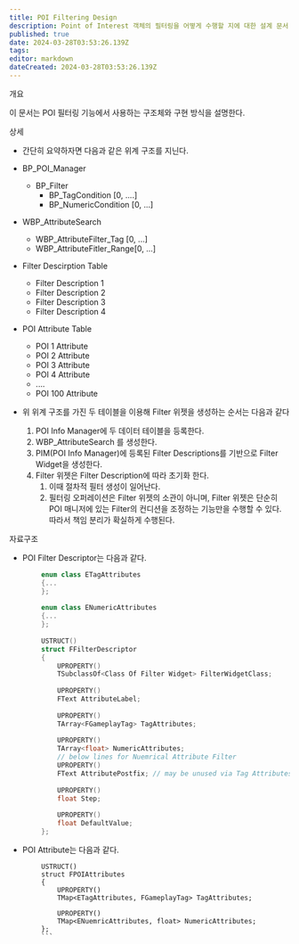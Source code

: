 ```yaml
---
title: POI Filtering Design
description: Point of Interest 객체의 필터링을 어떻게 수행할 지에 대한 설계 문서 
published: true
date: 2024-03-28T03:53:26.139Z
tags: 
editor: markdown
dateCreated: 2024-03-28T03:53:26.139Z
---
```


개요

이 문서는 POI 필터링 기능에서 사용하는 구조체와 구현 방식을 설명한다. 

상세

-   간단히 요약하자면 다음과 같은 위계 구조를 지닌다.

-   BP_POI_Manager
    -   BP_Filter 
        -   BP_TagCondition [0, ....]
        -   BP_NumericCondition [0, ...]
-   WBP_AttributeSearch 
    -   WBP_AttributeFilter_Tag [0, ...]
    -   WBP_AttributeFitler_Range[0, ...]

-   Filter Descirption Table 
    -   Filter Description 1
    -   Filter Description 2
    -   Filter Description 3
    -   Filter Description 4


-   POI Attribute Table 
    -   POI 1 Attribute
    -   POI 2 Attribute
    -   POI 3 Attribute
    -   POI 4 Attribute
    -   ....
    -   POI 100 Attribute

-   위 위계 구조를 가진 두 테이블을 이용해 Filter 위젯을 생성하는 순서는 다음과 같다
    1.  POI Info Manager에 두 데이터 테이블을 등록한다.
    2.  WBP_AttributeSearch 를 생성한다.
    3.  PIM(POI Info Manager)에 등록된 Filter Descriptions를 기반으로 Filter Widget을 생성한다.
    4.  Filter 위젯은 Filter Description에 따라 초기화 한다. 
        1.  이때 절차적 필터 생성이 일어난다.
        2.  필터링 오퍼레이션은 Filter 위젯의 소관이 아니며, Filter 위젯은 단순히 POI 매니저에 있는  Filter의 컨디션을 조정하는 기능만을 수행할 수 있다. 
따라서 책임 분리가 확실하게 수행된다.





자료구조

-   POI Filter Descriptor는 다음과 같다.
```cpp 
        enum class ETagAttributes
        {...
        };
        
        enum class ENumericAttributes
        {...    
        };
        
        USTRUCT()
        struct FFilterDescriptor
        {
            UPROPERTY()
            TSubclassOf<Class Of Filter Widget> FilterWidgetClass;
            
            UPROPERTY()
            FText AttributeLabel;
            
            UPROPERTY()
            TArray<FGameplayTag> TagAttributes;
            
            UPROPERTY()
        	TArray<float> NumericAttributes;
            // below lines for Nuemrical Attribute Filter
            UPROPERTY()
            FText AttributePostfix; // may be unused via Tag Attributes
            
            UPROPERTY()
            float Step;
            
            UPROPERTY()
            float DefaultValue;
        };
```
-   POI Attribute는 다음과 같다.
```
        USTRUCT()
        struct FPOIAttributes
        {
            UPROPERTY()
            TMap<ETagAttributes, FGameplayTag> TagAttributes;
            
            UPROPERTY()
            TMap<ENuemricAttributes, float> NumericAttributes;    
        };
        ```
